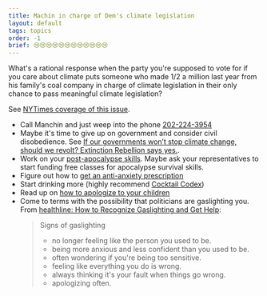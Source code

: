 ```yaml
---
title: Machin in charge of Dem's climate legislation
layout: default
tags: topics
order: -1
brief: 😢😢😢😢😢😢😢😢😢😢😢😢
---
```


What's a rational response when the party you're supposed to vote for
if you care about climate puts someone who made 1/2 a million last
year from his family's coal company in charge of climate legislation
in their only chance to pass meaningful climate legislation?

See [NYTimes coverage of this issue][].

- Call Manchin and just weep into the phone [202-224-3954][]
- Maybe it's time to give up on government and consider civil
  disobedience.  See [If our governments won’t stop climate change,
  should we revolt? Extinction Rebellion says yes.][].
- Work on your [post-apocalypse skills][].  Maybe ask your
  representatives to start funding free classes for apocalypse
  survival skills.
- Figure out how to [get an anti-anxiety prescription][]
- Start drinking more (highly recommend [Cocktail Codex][])
- Read up on [how to apologize to your children][]
- Come to terms with the possibility that politicians are gaslighting
  you.  From [healthline: How to Recognize Gaslighting and Get Help][]:
    > Signs of gaslighting
    > - no longer feeling like the person you used to be.
    > - being more anxious and less confident than you used to be.
    > - often wondering if you're being too sensitive.
    > - feeling like everything you do is wrong.
    > - always thinking it's your fault when things go wrong.
    > - apologizing often.

[202-224-3954]: tel:+1202-224-3954
[NYTimes coverage of this issue]: https://www.nytimes.com/2021/09/19/climate/manchin-climate-biden.html
[If our governments won’t stop climate change, should we revolt? Extinction Rebellion says yes.]: https://www.vox.com/future-perfect/2019/12/20/21028407/extinction-rebellion-climate-change-nonviolent-civil-disobedience
[post-apocalypse skills]: https://medium.com/@gypsybandito/10-skills-youll-need-to-survive-the-apocalypse-b1e274d58a12
[get an anti-anxiety prescription]: https://www.google.com/search?q=how+to+get+a+prescription+for+anti+anxiety+medication
[Cocktail Codex]: https://www.deathandcompanymarket.com/products/cocktail-codex
[how to apologize to your children]: https://www.google.com/search?q=how+to+apologize+to+your+children
[healthline: How to Recognize Gaslighting and Get Help]: https://www.healthline.com/health/gaslighting
